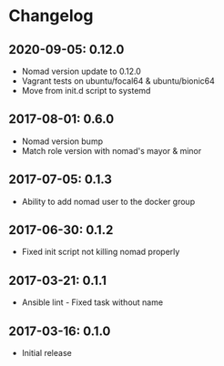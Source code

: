 # Changelog 

## 2020-09-05: 0.12.0
  
- Nomad version update to 0.12.0
- Vagrant tests on ubuntu/focal64 & ubuntu/bionic64
- Move from init.d script to systemd

## 2017-08-01: 0.6.0

- Nomad version bump
- Match role version with nomad's mayor & minor 

## 2017-07-05: 0.1.3

- Ability to add nomad user to the docker group

## 2017-06-30: 0.1.2

- Fixed init script not killing nomad properly

## 2017-03-21: 0.1.1

- Ansible lint - Fixed task without name

## 2017-03-16: 0.1.0

- Initial release

